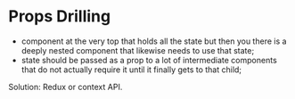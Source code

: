 # Props Drilling

- component at the very top that holds all the state but then you there is a  deeply nested component that likewise needs to use that state;
- state should be passed as a prop to a lot of intermediate components that do not actually require it until it finally gets to that child; 

Solution: Redux or context API.